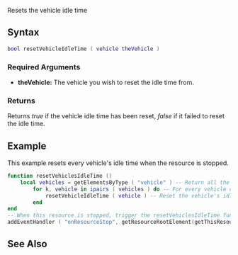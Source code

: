 Resets the vehicle idle time

Syntax
------

``` lua
bool resetVehicleIdleTime ( vehicle theVehicle )
```

### Required Arguments

-   **theVehicle:** The vehicle you wish to reset the idle time from.

### Returns

Returns *true* if the vehicle idle time has been reset, *false* if it failed to reset the idle time.

Example
-------

This example resets every vehicle's idle time when the resource is stopped.

``` lua
function resetVehiclesIdleTime ()
    local vehicles = getElementsByType ( "vehicle" ) -- Return all the vehicles in a table
        for k, vehicle in ipairs ( vehicles ) do -- For every vehicle do the following...
            resetVehicleIdleTime ( vehicle ) -- Reset the vehicle's idle time
        end
end
-- When this resource is stopped, trigger the resetVehiclesIdleTime function (above).
addEventHandler ( "onResourceStop", getResourceRootElement(getThisResource()), resetVehiclesIdleTime )
```

See Also
--------

